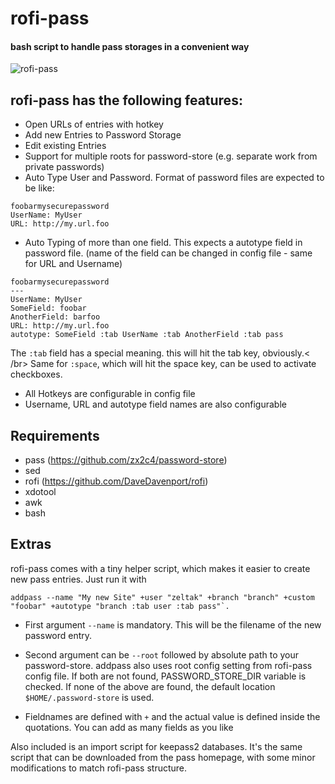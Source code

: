 # rofi-pass

#### bash script to handle pass storages in a convenient way

![rofi-pass](screenshot.png "rofi-pass in action")

## rofi-pass has the following features:

* Open URLs of entries with hotkey
* Add new Entries to Password Storage
* Edit existing Entries
* Support for multiple roots for password-store (e.g. separate work from private passwords)
* Auto Type User and Password. Format of password files are expected to be like:
```
foobarmysecurepassword
UserName: MyUser
URL: http://my.url.foo
```
* Auto Typing of more than one field. This expects a autotype field in password file. (name of the field can be changed in config file - same for URL and Username)
```
foobarmysecurepassword
---
UserName: MyUser
SomeField: foobar
AnotherField: barfoo
URL: http://my.url.foo
autotype: SomeField :tab UserName :tab AnotherField :tab pass
```
The `:tab` field has a special meaning. this will hit the tab key, obviously.< /br>
Same for `:space`, which will hit the space key, can be used to activate checkboxes.

* All Hotkeys are configurable in config file
* Username, URL and autotype field names are also configurable

## Requirements
* pass (https://github.com/zx2c4/password-store)
* sed
* rofi (https://github.com/DaveDavenport/rofi)
* xdotool
* awk
* bash

## Extras
rofi-pass comes with a tiny helper script, which makes it easier to create new pass entries.
Just run it with 

```
addpass --name "My new Site" +user "zeltak" +branch "branch" +custom "foobar" +autotype "branch :tab user :tab pass"`.
```

* First argument `--name` is mandatory. This will be the filename of the new password entry.
* Second argument can be `--root` followed by absolute path to your password-store. addpass also uses root config setting from rofi-pass config file. If both are not found, PASSWORD_STORE_DIR variable is checked. If none of the above are found, the default location `$HOME/.password-store` is used.

* Fieldnames are defined with `+` and the actual value is defined inside the quotations. You can add as many fields as you like

Also included is an import script for keepass2 databases. It's the same script that can be downloaded from the pass homepage, with some minor modifications to match rofi-pass structure.

